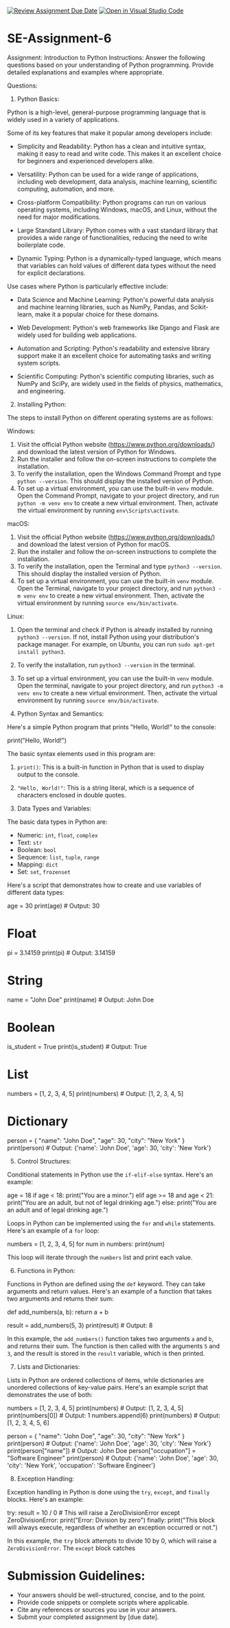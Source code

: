 [![Review Assignment Due Date](https://classroom.github.com/assets/deadline-readme-button-22041afd0340ce965d47ae6ef1cefeee28c7c493a6346c4f15d667ab976d596c.svg)](https://classroom.github.com/a/WfNmjXUk)
[![Open in Visual Studio Code](https://classroom.github.com/assets/open-in-vscode-2e0aaae1b6195c2367325f4f02e2d04e9abb55f0b24a779b69b11b9e10269abc.svg)](https://classroom.github.com/online_ide?assignment_repo_id=15345448&assignment_repo_type=AssignmentRepo)

# SE-Assignment-6

Assignment: Introduction to Python
Instructions:
Answer the following questions based on your understanding of Python programming. Provide detailed explanations and examples where appropriate.

Questions:

1. Python Basics:

Python is a high-level, general-purpose programming language that is widely used in a variety of applications.

Some of its key features that make it popular among developers include:

- Simplicity and Readability: 
Python has a clean and intuitive syntax, making it easy to read and write code. This makes it an excellent choice for beginners and experienced developers alike.

- Versatility: 
Python can be used for a wide range of applications, including web development, data analysis, machine learning, scientific computing, automation, and more.

- Cross-platform Compatibility\: 
Python programs can run on various operating systems, including Windows, macOS, and Linux, without the need for major modifications.

- Large Standard Library:
 Python comes with a vast standard library that provides a wide range of functionalities, reducing the need to write boilerplate code.

- Dynamic Typing:
 Python is a dynamically-typed language, which means that variables can hold values of different data types without the need for explicit declarations.

Use cases where Python is particularly effective include:

- Data Science and Machine Learning: 
Python's powerful data analysis and machine learning libraries, such as NumPy, Pandas, and Scikit-learn, make it a popular choice for these domains.

- Web Development: 
Python's web frameworks like Django and Flask are widely used for building web applications.

- Automation and Scripting:
 Python's readability and extensive library support make it an excellent choice for automating tasks and writing system scripts.

- Scientific Computing:
 Python's scientific computing libraries, such as NumPy and SciPy, are widely used in the fields of physics, mathematics, and engineering.

2. Installing Python:

The steps to install Python on different operating systems are as follows:

Windows:

1. Visit the official Python website (https://www.python.org/downloads/) and download the latest version of Python for Windows.
2. Run the installer and follow the on-screen instructions to complete the installation.
3. To verify the installation, open the Windows Command Prompt and type `python --version`. This should display the installed version of Python.
4. To set up a virtual environment, you can use the built-in `venv` module. Open the Command Prompt, navigate to your project directory, and run `python -m venv env` to create a new virtual environment. Then, activate the virtual environment by running `env\Scripts\activate`.

macOS:

1. Visit the official Python website (https://www.python.org/downloads/) and download the latest version of Python for macOS.
2. Run the installer and follow the on-screen instructions to complete the installation.
3. To verify the installation, open the Terminal and type `python3 --version`. This should display the installed version of Python.
4. To set up a virtual environment, you can use the built-in `venv` module. Open the Terminal, navigate to your project directory, and run `python3 -m venv env` to create a new virtual environment. Then, activate the virtual environment by running `source env/bin/activate`.

Linux:

1. Open the terminal and check if Python is already installed by running `python3 --version`. If not, install Python using your distribution's package manager. For example, on Ubuntu, you can run `sudo apt-get install python3`.
2. To verify the installation, run `python3 --version` in the terminal.
3. To set up a virtual environment, you can use the built-in `venv` module. Open the terminal, navigate to your project directory, and run `python3 -m venv env` to create a new virtual environment. Then, activate the virtual environment by running `source env/bin/activate`.

4. Python Syntax and Semantics:

Here's a simple Python program that prints "Hello, World!" to the console:


print("Hello, World!")


The basic syntax elements used in this program are:

1. `print()`: This is a built-in function in Python that is used to display output to the console.
2. `"Hello, World!"`: This is a string literal, which is a sequence of characters enclosed in double quotes.

3. Data Types and Variables:

The basic data types in Python are:

- Numeric: `int`, `float`, `complex`
- Text: `str`
- Boolean: `bool`
- Sequence: `list`, `tuple`, `range`
- Mapping: `dict`
- Set: `set`, `frozenset`

Here's a script that demonstrates how to create and use variables of different data types:

age = 30
print(age) # Output: 30

# Float

pi = 3.14159
print(pi) # Output: 3.14159

# String

name = "John Doe"
print(name) # Output: John Doe

# Boolean

is_student = True
print(is_student) # Output: True

# List

numbers = [1, 2, 3, 4, 5]
print(numbers) # Output: [1, 2, 3, 4, 5]

# Dictionary

person = {
"name": "John Doe",
"age": 30,
"city": "New York"
}
print(person) # Output: {'name': 'John Doe', 'age': 30, 'city': 'New York'}

5. Control Structures:

Conditional statements in Python use the `if-elif-else` syntax. Here's an example:

age = 18
if age < 18:
print("You are a minor.")
elif age >= 18 and age < 21:
print("You are an adult, but not of legal drinking age.")
else:
print("You are an adult and of legal drinking age.")

Loops in Python can be implemented using the `for` and `while` statements. Here's an example of a `for` loop:

numbers = [1, 2, 3, 4, 5]
for num in numbers:
print(num)

This loop will iterate through the `numbers` list and print each value.

6. Functions in Python:

Functions in Python are defined using the `def` keyword. They can take arguments and return values. Here's an example of a function that takes two arguments and returns their sum:

def add_numbers(a, b):
return a + b

result = add_numbers(5, 3)
print(result) # Output: 8

In this example, the `add_numbers()` function takes two arguments `a` and `b`, and returns their sum. The function is then called with the arguments `5` and `3`, and the result is stored in the `result` variable, which is then printed.

7. Lists and Dictionaries:

Lists in Python are ordered collections of items, while dictionaries are unordered collections of key-value pairs. Here's an example script that demonstrates the use of both:

numbers = [1, 2, 3, 4, 5]
print(numbers) # Output: [1, 2, 3, 4, 5]
print(numbers[0]) # Output: 1
numbers.append(6)
print(numbers) # Output: [1, 2, 3, 4, 5, 6]

person = {
"name": "John Doe",
"age": 30,
"city": "New York"
}
print(person) # Output: {'name': 'John Doe', 'age': 30, 'city': 'New York'}
print(person["name"]) # Output: John Doe
person["occupation"] = "Software Engineer"
print(person) # Output: {'name': 'John Doe', 'age': 30, 'city': 'New York', 'occupation': 'Software Engineer'}

8. Exception Handling:

Exception handling in Python is done using the `try`, `except`, and `finally` blocks. Here's an example:

try:
result = 10 / 0 # This will raise a ZeroDivisionError
except ZeroDivisionError:
print("Error: Division by zero")
finally:
print("This block will always execute, regardless of whether an exception occurred or not.")

In this example, the `try` block attempts to divide 10 by 0, which will raise a `ZeroDivisionError`. The `except` block catches

# Submission Guidelines:

- Your answers should be well-structured, concise, and to the point.
- Provide code snippets or complete scripts where applicable.
- Cite any references or sources you use in your answers.
- Submit your completed assignment by [due date].
